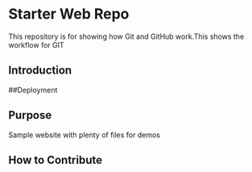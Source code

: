 # Starter Web Repo

This repository is for showing how Git and GitHub work.This shows the workflow for GIT

## Introduction

##Deployment

## Purpose

Sample website with plenty of files for demos

## How to Contribute